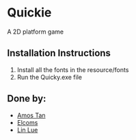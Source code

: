 # Quickie
A 2D platform game

## Installation Instructions
1. Install all the fonts in the resource/fonts
2. Run the Quicky.exe file

## Done by:
* [Amos Tan](https://github.com/AlphaTRL)
* [Elcoms](https://github.com/elcoms)
* [Lin Lue](https://github.com/monoshiro)
